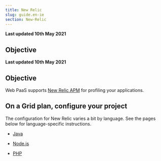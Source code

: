 ```yaml
---
title: New Relic
slug: guide.en-ie
section: New-Relic
---
```


**Last updated 10th May 2021**



## Objective  

**Last updated 10th May 2021**


## Objective  

Web PaaS supports [New Relic APM](https://newrelic.com/products/application-monitoring) for profiling your applications.


## On a Grid plan, configure your project

The configuration for New Relic varies a bit by language. See the pages below for language-specific instructions.

- [Java](java)


- [Node.js](nodejs)


- [PHP](php)


